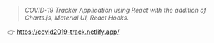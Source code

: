 
>*COVID-19 Tracker Application using React with the addition of Charts.js, Material UI, React Hooks.*


:point_right:	https://covid2019-track.netlify.app/
